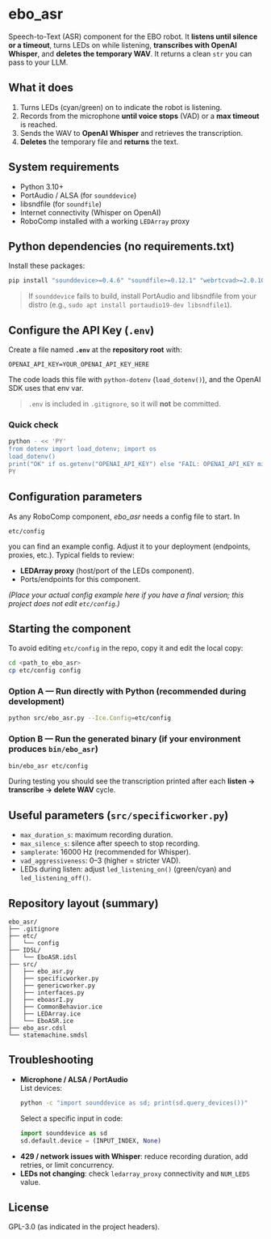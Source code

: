 # ebo_asr

Speech-to-Text (ASR) component for the EBO robot. It **listens until silence or a timeout**, turns LEDs on while listening, **transcribes with OpenAI Whisper**, and **deletes the temporary WAV**. It returns a clean `str` you can pass to your LLM.

## What it does
1. Turns LEDs (cyan/green) on to indicate the robot is listening.  
2. Records from the microphone **until voice stops** (VAD) or a **max timeout** is reached.  
3. Sends the WAV to **OpenAI Whisper** and retrieves the transcription.  
4. **Deletes** the temporary file and **returns** the text.

## System requirements
- Python 3.10+  
- PortAudio / ALSA (for `sounddevice`)  
- libsndfile (for `soundfile`)  
- Internet connectivity (Whisper on OpenAI)  
- RoboComp installed with a working `LEDArray` proxy

## Python dependencies (no requirements.txt)
Install these packages:
```bash
pip install "sounddevice>=0.4.6" "soundfile>=0.12.1" "webrtcvad>=2.0.10" "openai>=1.40.0" "python-dotenv>=1.0.1"
```
> If `sounddevice` fails to build, install PortAudio and libsndfile from your distro (e.g., `sudo apt install portaudio19-dev libsndfile1`).

## Configure the API Key (`.env`)
Create a file named **`.env`** at the **repository root** with:
```
OPENAI_API_KEY=YOUR_OPENAI_API_KEY_HERE
```
The code loads this file with `python-dotenv` (`load_dotenv()`), and the OpenAI SDK uses that env var.  
> `.env` is included in `.gitignore`, so it will **not** be committed.

### Quick check
```bash
python - << 'PY'
from dotenv import load_dotenv; import os
load_dotenv()
print("OK" if os.getenv("OPENAI_API_KEY") else "FAIL: OPENAI_API_KEY missing")
PY
```

## Configuration parameters
As any RoboComp component, *ebo_asr* needs a config file to start. In
```
etc/config
```
you can find an example config. Adjust it to your deployment (endpoints, proxies, etc.). Typical fields to review:
- **LEDArray proxy** (host/port of the LEDs component).
- Ports/endpoints for this component.

*(Place your actual config example here if you have a final version; this project does not edit `etc/config`.)*

## Starting the component
To avoid editing `etc/config` in the repo, copy it and edit the local copy:
```bash
cd <path_to_ebo_asr>
cp etc/config config
```

### Option A — Run directly with Python (recommended during development)
```bash
python src/ebo_asr.py --Ice.Config=etc/config
```

### Option B — Run the generated binary (if your environment produces `bin/ebo_asr`)
```bash
bin/ebo_asr etc/config
```

During testing you should see the transcription printed after each **listen → transcribe → delete WAV** cycle.

## Useful parameters (`src/specificworker.py`)
- `max_duration_s`: maximum recording duration.  
- `max_silence_s`: silence after speech to stop recording.  
- `samplerate`: 16000 Hz (recommended for Whisper).  
- `vad_aggressiveness`: 0–3 (higher = stricter VAD).  
- LEDs during listen: adjust `led_listening_on()` (green/cyan) and `led_listening_off()`.

## Repository layout (summary)
```
ebo_asr/
├── .gitignore
├── etc/
│   └── config
├── IDSL/
│   └── EboASR.idsl
├── src/
│   ├── ebo_asr.py
│   ├── specificworker.py
│   ├── genericworker.py
│   ├── interfaces.py
│   ├── eboasrI.py
│   ├── CommonBehavior.ice
│   ├── LEDArray.ice
│   └── EboASR.ice
├── ebo_asr.cdsl
└── statemachine.smdsl
```

## Troubleshooting
- **Microphone / ALSA / PortAudio**  
  List devices:
  ```bash
  python -c "import sounddevice as sd; print(sd.query_devices())"
  ```
  Select a specific input in code:
  ```python
  import sounddevice as sd
  sd.default.device = (INPUT_INDEX, None)
  ```
- **429 / network issues with Whisper**: reduce recording duration, add retries, or limit concurrency.
- **LEDs not changing**: check `ledarray_proxy` connectivity and `NUM_LEDS` value.

## License
GPL-3.0 (as indicated in the project headers).
